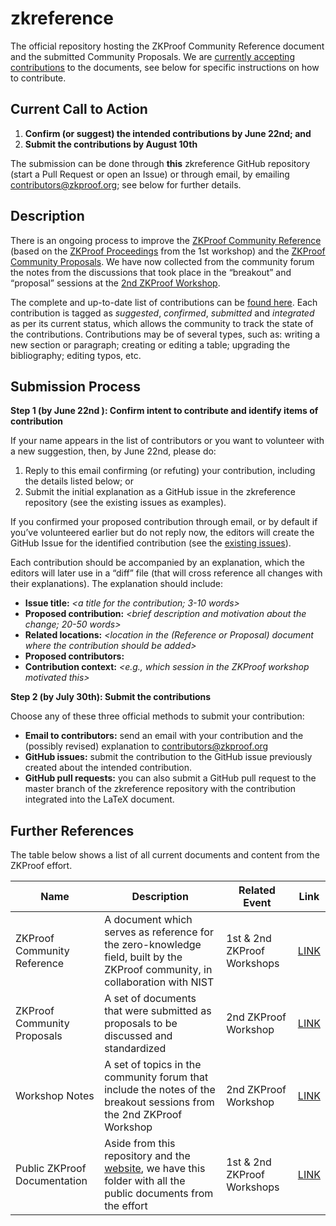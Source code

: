 # zkreference
The official repository hosting the ZKProof Community Reference document and the submitted Community Proposals. We are [currently accepting contributions](https://docs.google.com/spreadsheets/d/1QSSrz9IgcTDtzvwuufLuz19hE0y1FWwtrzNPZ9jVDU0/edit#gid=1588990810) to the documents, see below for specific instructions on how to contribute.

## Current Call to Action 
  
  1. __Confirm (or suggest) the intended contributions by June 22nd; and__
  2. __Submit the contributions by August 10th__

The submission can be done through __this__ zkreference GitHub repository (start a Pull Request or open an Issue) or through email, by emailing contributors@zkproof.org; see below for further details.

## Description

There is an ongoing process to improve the [ZKProof Community Reference](https://zkproof.org/ZKProofCommunityReference.pdf) (based on the [ZKProof Proceedings](https://zkproof.org/documents.html) from the 1st workshop) and the [ZKProof Community Proposals](https://github.com/zkpstandard/zkreference). We have now collected from the community forum the notes from the discussions that took place in the “breakout” and “proposal” sessions at the [2nd ZKProof Workshop](https://zkproof.org/workshop2/main.html).

The complete and up-to-date list of contributions can be [found here](https://docs.google.com/spreadsheets/d/1QSSrz9IgcTDtzvwuufLuz19hE0y1FWwtrzNPZ9jVDU0/edit?usp=sharing). Each contribution is tagged as _suggested_, _confirmed_, _submitted_ and _integrated_ as per its current status, which allows the community to track the state of the contributions. Contributions may be of several types, such as: writing a new section or paragraph; creating or editing a table; upgrading the bibliography; editing typos, etc.


## Submission Process

__Step 1 (by June 22nd ): Confirm intent to contribute and identify items of contribution__

If your name appears in the list of contributors or you want to volunteer with a new suggestion, then, by June 22nd, please do:

1. Reply to this email confirming (or refuting) your contribution, including the details listed below; or
2. Submit the initial explanation as a GitHub issue in the zkreference repository (see the existing issues as examples).

If you confirmed your proposed contribution through email, or by default if you’ve volunteered earlier but do not reply now, the editors will create the GitHub Issue for the identified contribution (see the [existing issues](https://github.com/zkpstandard/zkreference/issues)).

Each contribution should be accompanied by an explanation, which the editors will later use in a “diff” file (that will cross reference all changes with their explanations). The explanation should include:

- __Issue title:__ _<a title for the contribution; 3-10 words>_
- __Proposed contribution:__ _<brief description and motivation about the change; 20-50 words>_
- __Related locations:__ _<location in the (Reference or Proposal) document where the contribution should be added>_
- __Proposed contributors:__ _<who is proposing to do something>_
- __Contribution context:__ _<e.g., which session in the ZKProof workshop motivated this>_

__Step 2 (by July 30th): Submit the contributions__

Choose any of these three official methods to submit your contribution:

- __Email to contributors:__ send an email with your contribution and the (possibly revised) explanation to contributors@zkproof.org
- __GitHub issues:__ submit the contribution to the GitHub issue previously created about the intended contribution.
- __GitHub pull requests:__ you can also submit a GitHub pull request to the master branch of the zkreference repository with the contribution integrated into the LaTeX document.


## Further References

The table below shows a list of all current documents and content from the ZKProof effort.

| Name | Description | Related Event | Link | 
|-------------|-------|------| ----|
| ZKProof Community Reference | A document which serves as reference for the zero-knowledge field, built by the ZKProof community, in collaboration with NIST | 1st & 2nd ZKProof Workshops | [LINK](https://zkproof.org/ZKProofCommunityReference.pdf) |
| ZKProof Community Proposals | A set of documents that were submitted as proposals to be discussed and standardized | 2nd ZKProof Workshop | [LINK](https://github.com/zkpstandard/zkreference) |
| Workshop Notes | A set of topics in the community forum that include the notes of the breakout sessions from the 2nd ZKProof Workshop | 2nd ZKProof Workshop | [LINK](https://community.zkproof.org/c/zkproof-2019) |
| Public ZKProof Documentation | Aside from this repository and the [website](https://ZKProof.org), we have this folder with all the public documents from the effort | 1st & 2nd ZKProof Workshops | [LINK](https://drive.google.com/drive/u/2/folders/1HWZYMH-6Mx8wcX8geium506L0KRxcgPe) |
